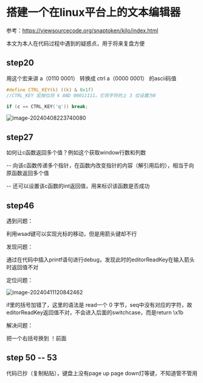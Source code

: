 # 搭建一个在linux平台上的文本编辑器

参考：https://viewsourcecode.org/snaptoken/kilo/index.html

本文为本人在代码过程中遇到的疑惑点，用于将来复盘方便

## step20

用这个宏来讲 a（0110 0001） 转换成 ctrl a（0000 0001） 的ascii码值

```c
#define CTRL_KEY(k) ((k) & 0x1f)
//CTRL_KEY 宏按位将 k AND 00011111。它将字符的上 3 位设置为0

if (c == CTRL_KEY('q')) break;
```

![image-20240408223740080](C:\Users\HP\AppData\Roaming\Typora\typora-user-images\image-20240408223740080.png)

## step27

如何让c函数返回多个值？例如这个获取window行数和列数

-- 向该c函数传递多个指针，在函数内改变指针的内容（解引用后的），相当于向原函数返回多个值

-- 还可以设置该c函数的int返回值，用来标识该函数是否成功



## step46

遇到问题：

利用wsad键可以实现光标的移动，但是用箭头键却不行

发现问题：

通过在代码中插入printf语句进行debug，发现此时的editorReadKey在输入箭头时返回值不对

定位问题：

![image-20240411120842462](C:\Users\HP\AppData\Roaming\Typora\typora-user-images\image-20240411120842462.png)

if里的括号加错了，这里的语法是 read一个 0 字节，seq中没有对应的字符，故editorReadKey返回值不对，不会进入后面的switchcase，而是return \x1b

解决问题：

把一个右括号换到 ！前面

## step 50 -- 53

代码已抄（复制粘贴），键盘上没有page up page down灯等键，不知道管不管用










